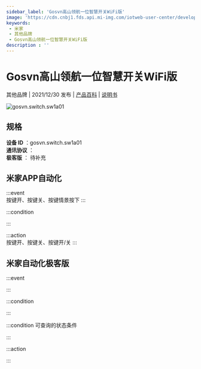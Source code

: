 ```yaml
---
sidebar_label: 'Gosvn高山领航一位智慧开关WiFi版'
image: 'https://cdn.cnbj1.fds.api.mi-img.com/iotweb-user-center/developer_1679048027758qCkyO7y7.png?GalaxyAccessKeyId=AKVGLQWBOVIRQ3XLEW&Expires=9223372036854775807&Signature=P/vcS6E8glBJeZWKSNPFwbPZTkY='
keywords: 
 - 米家
 - 其他品牌
 - Gosvn高山领航一位智慧开关WiFi版
description : ''
---
```

# Gosvn高山领航一位智慧开关WiFi版

其他品牌 | 2021/12/30 发布 | [产品百科](https://home.mi.com/webapp/content/baike/product/index.html?model=gosvn.switch.sw1a01/) | [说明书](https://home.mi.com/views/introduction.html?model=gosvn.switch.sw1a01&region=cn)

![gosvn.switch.sw1a01](https://cdn.cnbj1.fds.api.mi-img.com/iotweb-user-center/developer_1679048027758qCkyO7y7.png?GalaxyAccessKeyId=AKVGLQWBOVIRQ3XLEW&Expires=9223372036854775807&Signature=P/vcS6E8glBJeZWKSNPFwbPZTkY=)

## 规格  
> 
**设备 ID** ：gosvn.switch.sw1a01  
**通讯协议** ：  
**极客版**  ： 待补充 


## 米家APP自动化  

:::event  
按键开、按键关、按键情景按下
:::

:::condition  

:::

:::action   
按键开、按键关、按键开/关
:::

## 米家自动化极客版  

:::event  

:::

:::condition  

:::

:::condition 可查询的状态条件  

:::

:::action  

:::

        
